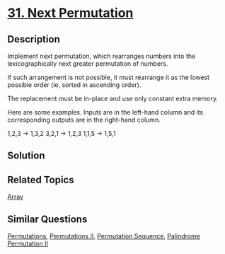 # [31. Next Permutation](https://leetcode.com/problems/next-permutation)

## Description

Implement next permutation, which rearranges numbers into the lexicographically next greater permutation of numbers.

If such arrangement is not possible, it must rearrange it as the lowest possible order (ie, sorted in ascending order).

The replacement must be in-place and use only constant extra memory.

Here are some examples. Inputs are in the left-hand column and its corresponding outputs are in the right-hand column.

1,2,3 → 1,3,2
3,2,1 → 1,2,3
1,1,5 → 1,5,1

## Solution



## Related Topics

[Array](https://leetcode.com/tag/array/) 

## Similar Questions

[Permutations](https://leetcode.com/problems/permutations/), [Permutations II](https://leetcode.com/problems/permutations-ii/), [Permutation Sequence](https://leetcode.com/problems/permutation-sequence/), [Palindrome Permutation II](https://leetcode.com/problems/palindrome-permutation-ii/)
